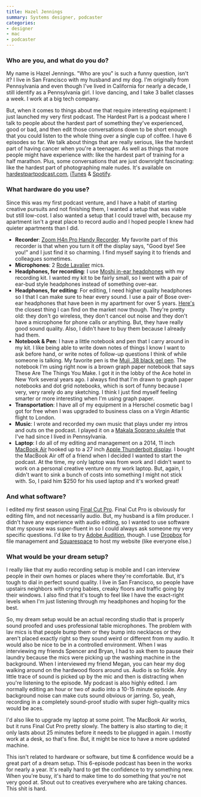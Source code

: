 ```yaml
---
title: Hazel Jennings
summary: Systems designer, podcaster 
categories:
- designer
- mac
- podcaster
---
```


### Who are you, and what do you do?

My name is Hazel Jennings. "Who are you" is such a funny question, isn't it? I live in San Francisco with my husband and my dog. I'm originally from Pennsylvania and even though I've lived in California for nearly a decade, I still identify as a Pennsylvania girl. I love dancing, and I take 3 ballet classes a week. I work at a big tech company.

But, when it comes to things about me that require interesting equipment: I just launched my very first podcast. The Hardest Part is a podcast where I talk to people about the hardest part of something they've experienced, good or bad, and then edit those conversations down to be short enough that you could listen to the whole thing over a single cup of coffee. I have 6 episodes so far. We talk about things that are really serious, like the hardest part of having cancer when you're a teenager. As well as things that more people might have experience with: like the hardest part of training for a half marathon. Plus, some conversations that are just downright fascinating: like the hardest part of photographing male nudes. It's available on [hardestpartpodcast.com](https://www.hardestpartpodcast.com/ "Hazel's podcast."), [iTunes][] & [Spotify][].

### What hardware do you use?

Since this was my first podcast venture, and I have a habit of starting creative pursuits and not finishing them, I wanted a setup that was viable but still low-cost. I also wanted a setup that I could travel with, because my apartment isn't a great place to record audio and I hoped people I knew had quieter apartments than I did. 

- **Recorder**: [Zoom H4n Pro Handy Recorder][h4n-pro]. My favorite part of this recorder is that when you turn it off the display says, "Good bye! See you!" and I just find it so charming. I find myself saying it to friends and colleagues sometimes. 
- **Microphones**: 2 [Rode Lavalier][lavalier] mics.
- **Headphones, for recording**: I use [Moshi in-ear headphones][vortex-2] with my recording kit. I wanted my kit to be fairly small, so I went with a pair of ear-bud style headphones instead of something over-ear.
- **Headphones, for editing**: For editing, I need higher quality headphones so I that I can make sure to hear every sound. I use a pair of Bose over-ear headphones that have been in my apartment for over 5 years. [Here's][quietcomfort-25] the closest thing I can find on the market now though. They're pretty old: they don't go wireless, they don't cancel out noise and they don't have a microphone for phone calls or anything. But, they have really good sound quality. Also, I didn't have to buy them because I already had them. 
- **Notebook & Pen**: I have a little notebook and pen that I carry around in my kit. I like being able to write down notes of things I know I want to ask before hand, or write notes of follow-up questions I think of while someone is talking. My favorite pen is the [Muji .38 black gel pen][gel-ink-0.38mm]. The notebook I'm using right now is a brown graph paper notebook that says These Are The Things You Make. I got it in the lobby of the Ace hotel in New York several years ago. I always find that I'm drawn to graph paper notebooks and dot grid notebooks, which is sort of funny because I very, very rarely do any sketching. I think I just find myself feeling smarter or more interesting when I'm using graph paper. 
- **Transportation**: I have all of my equipment in a Herschel cosmetic bag I got for free when I was upgraded to business class on a Virgin Atlantic flight to London. 
- **Music**: I wrote and recorded my own music that plays under my intros and outs on the podcast. I played it on a [Makala Soprano ukulele][makala-soprano] that I've had since I lived in Pennsylvania.
- **Laptop**: I do all of my editing and management on a 2014, 11 inch [MacBook Air][macbook-air] hooked up to a 27 inch [Apple Thunderbolt display][thunderbolt-display]. I bought the MacBook Air off of a friend when I decided I wanted to start the podcast. At the time, my only laptop was from work and I didn't want to work on a personal creative venture on my work laptop. But, again, I didn't want to sink a bunch of costs into something I might not stick with. So, I paid him $250 for his used laptop and it's worked great! 

### And what software?

I edited my first season using [Final Cut Pro][final-cut-pro]. Final Cut Pro is obviously for editing film, and not necessarily audio. But, my husband is a film producer. I didn't have any experience with audio editing, so I wanted to use software that my spouse was super-fluent in so I could always ask someone my very specific questions. I'd like to try [Adobe Audition][audition], though. I use [Dropbox][] for file management and [Squarespace][] to host my website (like everyone else.) 

### What would be your dream setup?

I really like that my audio recording setup is mobile and I can interview people in their own homes or places where they're comfortable. But, it's tough to dial in perfect sound quality. I live in San Francisco, so people have upstairs neighbors with crying babies, creaky floors and traffic going by their windows. I also find that it's tough to feel like I have the exact-right levels when I'm just listening through my headphones and hoping for the best. 

So, my dream setup would be an actual recording studio that is properly sound proofed and uses professional table microphones. The problem with lav mics is that people bump them or they bump into necklaces or they aren't placed exactly right so they sound weird or different from my audio. It would also be nice to be in a controlled environment. When I was interviewing my friends Spencer and Bryan, I had to ask them to pause their laundry because the mics were picking up the washing machine in the background. When I interviewed my friend Megan, you can hear my dog walking around on the hardwood floors around us. Audio is so fickle. Any little trace of sound is picked up by the mic and then is distracting when you're listening to the episode. My podcast is also highly edited. I am normally editing an hour or two of audio into a 10-15 minute episode. Any background noise can make cuts sound obvious or jarring. So, yeah, recording in a completely sound-proof studio with super high-quality mics would be aces. 

I'd also like to upgrade my laptop at some point. The MacBook Air works, but it runs Final Cut Pro pretty slowly. The battery is also starting to die; it only lasts about 25 minutes before it needs to be plugged in again. I mostly work at a desk, so that's fine. But, it might be nice to have a more updated machine. 

This isn't related to hardware or software, but time & confidence would be a great part of a dream setup. This 6-episode podcast has been in the works for nearly a year. It's really hard to get the confidence to try something new. When you're busy, it's hard to make time to do something that you're not very good at. Shout out to creatives everywhere who are taking chances. This shit is hard.

[gel-ink-0.38mm]: http://www.muji.us/store/gel-ink-ballpoint-pen-0-38mm-black4548718727674.html "A ball-point pen."
[h4n-pro]: https://www.zoom-na.com/products/field-video-recording/field-recording/zoom-h4n-pro-handy-recorder "A digital audio recorder."
[lavalier]: http://www.rodemic.com/microphones/lavalier/ "A lapel microphone."
[macbook-air]: https://www.apple.com/macbook-air/ "A very thin laptop."
[makala-soprano]: https://kalabrand.com/collections/makala-classic/products/mk-s "A ukulele."
[quietcomfort-25]: https://www.bose.com/en_us/products/headphones/over_ear_headphones/quietcomfort-25-acoustic-noise-cancelling-headphones-apple-devices.html "Noise-cancelling headphones."
[thunderbolt-display]: https://www.apple.com/displays/ "A Thunderbolt-powered monitor."
[vortex-2]: https://www.moshi.com/en/product/vortex-2/light-steel "In-ear headphones."
[audition]: https://creative.adobe.com/products/audition "An audio editing software suite."
[dropbox]: https://www.dropbox.com/ "Online syncing and storage."
[final-cut-pro]: https://en.wikipedia.org/wiki/Final_Cut_Pro "A nonlinear video editor."
[itunes]: https://www.apple.com/itunes/ "A jukebox application and online store."
[spotify]: https://www.spotify.com/us/ "A music streaming service."
[squarespace]: https://www.squarespace.com/ "A site hosting/creation service."
